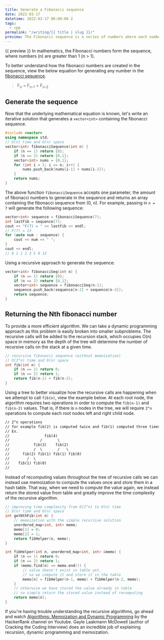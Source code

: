```yaml
---
title: Generate a Fibonacci sequence
date: 2022-03-17
datetime: 2022-03-17 00:00:00 Z
tags:
  - cpp
permalink: "/writing/{{ title | slug }}/"
preview: The Fibonacci sequence is a series of numbers where each number in the sequence is the sum of the two preceding numbers, with the sequence beginning with 0 and 1.
---
```


{{ preview }} In mathematics, the Fibonacci numbers form the sequence, where numbers (n) are greater than 1 (n > 1).

To better understand how the fibonacci numbers are created in the sequence, view the below equation for generating any number in the [fibonacci sequence](https://en.wikipedia.org/wiki/Fibonacci_number).

> F<sub>n</sub> = F<sub>n-1</sub> + F<sub>n-2</sub>

<h2 class="post-heading">Generate the sequence</h2>

Now that the underlying mathematical equation is known, let's write an iterative solution that generates a `vector<int>` containing the fibonacci sequence.

```cpp
#include <vector>
using namespace std;
// O(n) time and O(n) space
vector<int> fibonacciSequence(int n) {
    if (n == 1) return {0};
    if (n == 2) return {0,1};
    vector<int> nums = {0,1};
    for (int i = 2; i <= n; i++) {
        nums.push_back(nums[i-1] + nums[i-2]);
    }
    return nums;
}
```

The above function `fibonacciSequence` accepts one parameter, the amount of fibonacci numbers to generate in the sequence and returns an array containing the fibonacci sequence from (0, n). For example, passing in `n = 7` will generate the following sequence:

```cpp
vector<int> sequence = fibonacciSequence(7);
int lastFib = sequence[7];
cout << "F(7) = " << lastFib << endl;
// F(7) = 13
for (auto num : sequence) {
    cout << num << " ";
}
cout << endl;
// 0 1 1 2 3 5 8 13
```

Using a recursive approach to generate the sequence:

```cpp
vector<int> fibonacciSeq(int n) {
    if (n == 1) return {0};
    if (n == 2) return {0,1};
    vector<int> sequence = fibonacciSeq(n-1);
    sequence.push_back(sequence[n-2] + sequence[n-3]);
    return sequence;
}
```

<h2 class="post-heading">Returning the Nth fibonacci number</h2>

To provide a more efficient algorithm. We can take a dynamic programming approach as this problem is easily broken into smaller subproblems. The recursive calls will be added to the recursion stack, which occupies O(n) space in memory as the depth of the tree will determine the number of recursive calls on the stack at a given time.

```cpp
// recursive fibonacci sequence (without memoization)
// O(2^n) time and O(n) space
int fib(int n) {
	if (n == 1) return 0;
	if (n == 2) return 1;
	return fib(n-1) + fib(n-2);
}
```

Using a tree to better visualize how the recursive calls are happening when we attempt to call `fib(n)`, view the example below. At each root node, the algorithm requires two operations in order to compute the `fib(n-1)` and `fib(n-2)` values. That is, if there is `n` nodes in the tree, we will require `2^n` operations to compute each root nodes left and right child node.

```txt
// 2^n operations
// for example fib(2) is computed twice and fib(1) computed three times
// Ex.
// 			      fib(4)
//  		  	/       \
// 		     fib(3)    fib(2)
//           /  \	    /   \
//      fib(2) fib(1) fib(1) fib(0)
//        /  \
//    fib(1) fib(0)
//
```

Instead of recomputing values throughout the tree of recursive calls we can instead use memoization to compute the values once and store them in a hash table. That way, when we need to compute the value again, we instead return the stored value from table and greatly improve the time complexity of the recursive algorithm.

```cpp
// improving time complexity from O(2^n) to O(n) time
// O(n) time and O(n) space
int getNthFib(int n) {
	// memoization with the simple recursive solution
	unordered_map<int, int> memo;
	memo[1] = 0;
	memo[2] = 1;
	return fibHelper(n, memo);
}

int fibHelper(int n, unordered_map<int, int> &memo) {
	if (n == 1) return 0;
	if (n == 2) return 1;
	if (memo.find(n) == memo.end()) {
		// value doesn't exist in table yet, 
		// so we compute it and store it in the table
		memo[n] = fibHelper(n-1, memo) + fibHelper(n-2, memo);
	}
	// otherwise we have stored the value already in table
	// so simple return the stored value instead of recomputing
	return memo[n];
}
```

If you're having trouble understanding the recursive algorithms, go ahead and watch [Algorithms: Memoization and Dynamic Programming](https://www.youtube.com/watch?v=P8Xa2BitN3I) by the HackerRank channel on Youtube. Gayle Laakmann McDowell (author of Cracking the Coding Interview) does an incredible job of explaining recursion, dynamic programming and memoization.